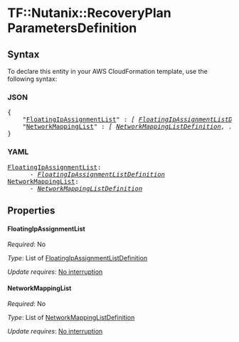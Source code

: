 # TF::Nutanix::RecoveryPlan ParametersDefinition

## Syntax

To declare this entity in your AWS CloudFormation template, use the following syntax:

### JSON

<pre>
{
    "<a href="#floatingipassignmentlist" title="FloatingIpAssignmentList">FloatingIpAssignmentList</a>" : <i>[ <a href="floatingipassignmentlistdefinition.md">FloatingIpAssignmentListDefinition</a>, ... ]</i>,
    "<a href="#networkmappinglist" title="NetworkMappingList">NetworkMappingList</a>" : <i>[ <a href="networkmappinglistdefinition.md">NetworkMappingListDefinition</a>, ... ]</i>
}
</pre>

### YAML

<pre>
<a href="#floatingipassignmentlist" title="FloatingIpAssignmentList">FloatingIpAssignmentList</a>: <i>
      - <a href="floatingipassignmentlistdefinition.md">FloatingIpAssignmentListDefinition</a></i>
<a href="#networkmappinglist" title="NetworkMappingList">NetworkMappingList</a>: <i>
      - <a href="networkmappinglistdefinition.md">NetworkMappingListDefinition</a></i>
</pre>

## Properties

#### FloatingIpAssignmentList

_Required_: No

_Type_: List of <a href="floatingipassignmentlistdefinition.md">FloatingIpAssignmentListDefinition</a>

_Update requires_: [No interruption](https://docs.aws.amazon.com/AWSCloudFormation/latest/UserGuide/using-cfn-updating-stacks-update-behaviors.html#update-no-interrupt)

#### NetworkMappingList

_Required_: No

_Type_: List of <a href="networkmappinglistdefinition.md">NetworkMappingListDefinition</a>

_Update requires_: [No interruption](https://docs.aws.amazon.com/AWSCloudFormation/latest/UserGuide/using-cfn-updating-stacks-update-behaviors.html#update-no-interrupt)

